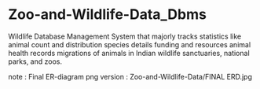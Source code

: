 # Zoo-and-Wildlife-Data_Dbms
Wildlife Database Management System that majorly tracks statistics like animal count and distribution species details funding and resources animal health records migrations of animals in Indian wildlife sanctuaries, national parks, and zoos.


note : Final ER-diagram png version : Zoo-and-Wildlife-Data/FINAL ERD.jpg
